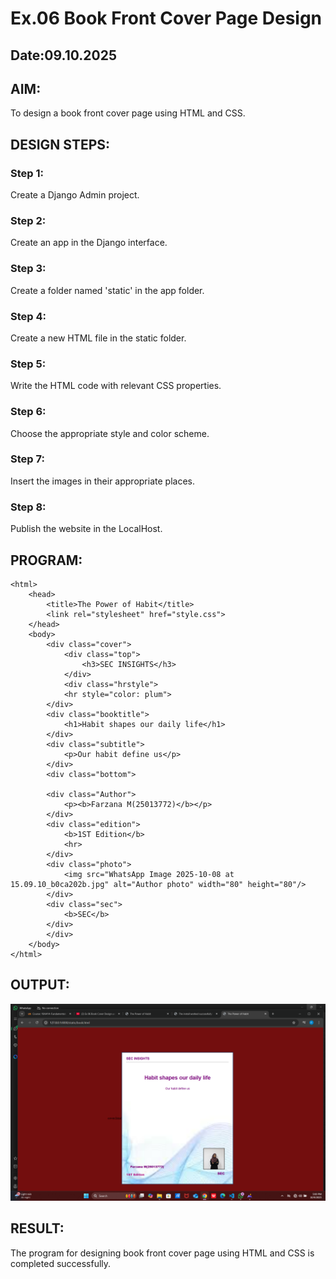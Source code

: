 # Ex.06 Book Front Cover Page Design
## Date:09.10.2025

## AIM:
To design a book front cover page using HTML and CSS.

## DESIGN STEPS:

### Step 1:
Create a Django Admin project.

### Step 2:
Create an app in the Django interface.

### Step 3:
Create a folder named 'static' in the app folder.

### Step 4:
Create a new HTML file in the static folder.

### Step 5:
Write the HTML code with relevant CSS properties.

### Step 6:
Choose the appropriate style and color scheme.

### Step 7:
Insert the images in their appropriate places.

### Step 8:
Publish the website in the LocalHost.

## PROGRAM:
```
<html>
    <head>
        <title>The Power of Habit</title>
        <link rel="stylesheet" href="style.css">
    </head>
    <body>
        <div class="cover">
            <div class="top">
                <h3>SEC INSIGHTS</h3>
            </div>
            <div class="hrstyle">
            <hr style="color: plum">
        </div>
        <div class="booktitle">
            <h1>Habit shapes our daily life</h1>
        </div>
        <div class="subtitle">
            <p>Our habit define us</p>
        </div>
        <div class="bottom">

        <div class="Author">
            <p><b>Farzana M(25013772)</b></p>
        </div>
        <div class="edition">
            <b>1ST Edition</b>
            <hr>
        </div>
        <div class="photo">
            <img src="WhatsApp Image 2025-10-08 at 15.09.10_b0ca202b.jpg" alt="Author photo" width="80" height="80"/>
        </div>
        <div class="sec">
            <b>SEC</b>
        </div>
        </div>
    </body>
</html>
```


## OUTPUT:
![alt text](<Screenshot 2025-10-09 170101.png>)

## RESULT:
The program for designing book front cover page using HTML and CSS is completed successfully.
